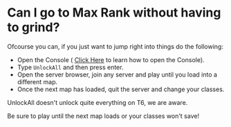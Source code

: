 # Can I go to Max Rank without having to grind?
Ofcourse you can, if you just want to jump right into things do the following:
 * Open the Console ( [Click Here](opening-console) to learn how to open the Console).
 * Type `UnlockAll` and then press enter.
 * Open the server browser, join any server and play until you load into a different map.
 * Once the next map has loaded, quit the server and change your classes.

UnlockAll doesn't unlock quite everything on T6, we are aware.
 
 <Alert variant="warning">

Be sure to play until the next map loads or your classes won't save!

</Alert>